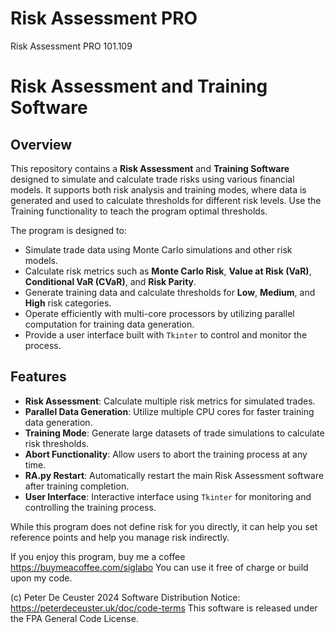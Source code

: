 # Risk Assessment PRO
Risk Assessment PRO 101.109

# Risk Assessment and Training Software 

## Overview

This repository contains a **Risk Assessment** and **Training Software** designed to simulate and calculate trade risks using various financial models. It supports both risk analysis and training modes, where data is generated and used to calculate thresholds for different risk levels. Use the Training functionality to teach the program optimal thresholds.

The program is designed to:
- Simulate trade data using Monte Carlo simulations and other risk models.
- Calculate risk metrics such as **Monte Carlo Risk**, **Value at Risk (VaR)**, **Conditional VaR (CVaR)**, and **Risk Parity**.
- Generate training data and calculate thresholds for **Low**, **Medium**, and **High** risk categories.
- Operate efficiently with multi-core processors by utilizing parallel computation for training data generation.
- Provide a user interface built with `Tkinter` to control and monitor the process.

## Features

- **Risk Assessment**: Calculate multiple risk metrics for simulated trades.
- **Parallel Data Generation**: Utilize multiple CPU cores for faster training data generation.
- **Training Mode**: Generate large datasets of trade simulations to calculate risk thresholds.
- **Abort Functionality**: Allow users to abort the training process at any time.
- **RA.py Restart**: Automatically restart the main Risk Assessment software after training completion.
- **User Interface**: Interactive interface using `Tkinter` for monitoring and controlling the training process.

While this program does not define risk for you directly, it can help you set reference points and help you manage risk indirectly.
 

If you enjoy this program, buy me a coffee https://buymeacoffee.com/siglabo
You can use it free of charge or build upon my code. 
 
(c) Peter De Ceuster 2024
Software Distribution Notice: https://peterdeceuster.uk/doc/code-terms 
This software is released under the FPA General Code License.

 